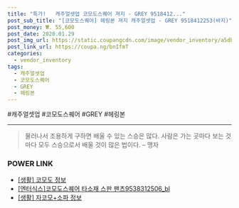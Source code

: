 ```yaml
--- 
title: "특가!   캐주얼셋업 코모도스퀘어 져지 - GREY 9518412..." 
post_sub_title: "[코모도스퀘어] 헤링본 져지 캐주얼셋업 - GREY 9518412253(바지)" 
post_money: ₩. 55,600 
post_date: 2020.01.29 
post_img_url: https://static.coupangcdn.com/image/vendor_inventory/a5db/883a23d35c8ad1793c33dea80530e6ad8cc9b4a172a984d7e3af02dfccf9.jpg 
post_link_url: https://coupa.ng/bnIfmT 
categories: 
  - vendor_inventory 
tags: 
  - 캐주얼셋업 
  - 코모도스퀘어 
  - GREY 
  - 헤링본 
--- 
```

  #캐주얼셋업 #코모도스퀘어 #GREY #헤링본 
<hr> 

> 물러나서 조용하게 구하면 배울 수 있는 스승은 많다. 사람은 가는 곳마다 보는 것마다 모두 스승으로서 배울 것이 많은 법이다.  – 맹자 


### POWER LINK

* <a href="https://blog.naver.com/santokki14/221769357672" target="_blank"> [생활] 코모도 정보 </a>
* <a href="https://blog.naver.com/fasyy4321/221788783740" target="_blank">[엔터식스]코모도스퀘어 타소재 스판 팬츠9538312506_bl</a>
* <a href="https://blog.naver.com/fasyy4321/221770258361" target="_blank"> [생활] 자코모+소파 정보 </a>
